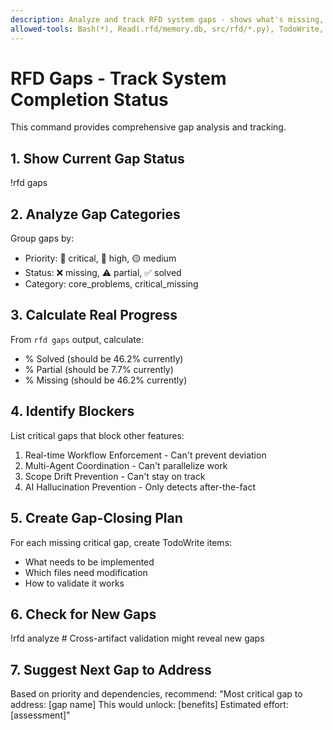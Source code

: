 ```yaml
---
description: Analyze and track RFD system gaps - shows what's missing, partial, or solved
allowed-tools: Bash(*), Read(.rfd/memory.db, src/rfd/*.py), TodoWrite, MultiEdit
---
```


# RFD Gaps - Track System Completion Status

This command provides comprehensive gap analysis and tracking.

## 1. Show Current Gap Status
!rfd gaps

## 2. Analyze Gap Categories
Group gaps by:
- Priority: 🚨 critical, 🔴 high, 🟡 medium
- Status: ❌ missing, ⚠️ partial, ✅ solved
- Category: core_problems, critical_missing

## 3. Calculate Real Progress
From `rfd gaps` output, calculate:
- % Solved (should be 46.2% currently)
- % Partial (should be 7.7% currently) 
- % Missing (should be 46.2% currently)

## 4. Identify Blockers
List critical gaps that block other features:
1. Real-time Workflow Enforcement - Can't prevent deviation
2. Multi-Agent Coordination - Can't parallelize work
3. Scope Drift Prevention - Can't stay on track
4. AI Hallucination Prevention - Only detects after-the-fact

## 5. Create Gap-Closing Plan
For each missing critical gap, create TodoWrite items:
- What needs to be implemented
- Which files need modification
- How to validate it works

## 6. Check for New Gaps
!rfd analyze  # Cross-artifact validation might reveal new gaps

## 7. Suggest Next Gap to Address
Based on priority and dependencies, recommend:
"Most critical gap to address: [gap name]
This would unlock: [benefits]
Estimated effort: [assessment]"